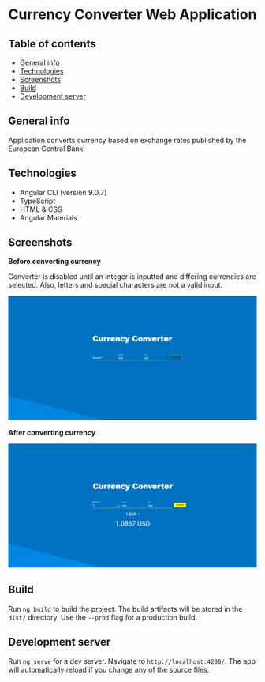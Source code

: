 # Currency Converter Web Application

## Table of contents
* [General info](#general-info)
* [Technologies](#technologies)
* [Screenshots](#screenshots)
* [Build](#build)
* [Development server](#development)

## General info

Application converts currency based on exchange rates published by the European Central Bank.

## Technologies

* Angular CLI (version 9.0.7)
* TypeScript
* HTML & CSS
* Angular Materials

## Screenshots

**Before converting currency**

Converter is disabled until an integer is inputted and differing currencies are selected. 
Also, letters and special characters are not a valid input.

<img src="/src/resources/before_convert.png"> 

**After converting currency**

<img src="/src/resources/after_convert.png"> 

## Build

Run `ng build` to build the project. The build artifacts will be stored in the `dist/` directory. Use the `--prod` flag for a production build.

## Development server

Run `ng serve` for a dev server. Navigate to `http://localhost:4200/`. The app will automatically reload if you change any of the source files.
